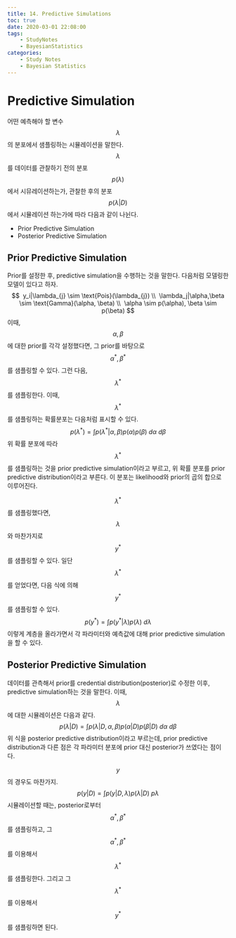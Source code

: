 ```yaml
---
title: 14. Predictive Simulations
toc: true
date: 2020-03-01 22:08:00
tags:
	- StudyNotes
	- BayesianStatistics
categories:
	- Study Notes
	- Bayesian Statistics
---
```




# Predictive Simulation



어떤 예측해야 할 변수 $$\lambda$$의 분포에서 샘플링하는 시뮬레이션을 말한다. $$\lambda$$를 데이터를 관찰하기 전의 분포 $$p(\lambda)$$에서 시뮤레이션하는가, 관찰한 후의 분포 $$p(\lambda|D)$$에서 시뮬레이션 하는가에 따라 다음과 같이 나뉜다.

- Prior Predictive Simulation
- Posterior Predictive Simulation



## Prior Predictive Simulation

Prior를 설정한 후, predictive simulation을 수행하는 것을 말한다. 다음처럼 모델링한 모델이 있다고 하자.
$$
 y_i|\lambda_{j} \sim \text{Pois}(\lambda_{j}) \\
 \lambda_j|\alpha,\beta \sim \text{Gamma}(\alpha, \beta) \\
 \alpha \sim p(\alpha), \beta \sim p(\beta)
$$
이때, $$\alpha,\beta$$에 대한 prior를 각각 설정했다면, 그 prior를 바탕으로 $$\alpha^*, \beta^*$$를 샘플링할 수 있다. 그런 다음, $$\lambda^*$$를 샘플링한다. 이때, $$\lambda^*$$를 샘플링하는 확률분포는 다음처럼 표시할 수 있다.
$$
p(\lambda^*) = \int p(\lambda^*|\alpha,\beta) p(\alpha) p(\beta) ~d\alpha ~d\beta
$$
위 확률 분포에 따라 $$\lambda^*$$를 샘플링하는 것을 prior predictive simulation이라고 부르고, 위 확률 분포를 prior predictive distribution이라고 부른다. 이 분포는 likelihood와 prior의 곱의 합으로 이루어진다.

$$\lambda^*$$를 샘플링했다면, $$\lambda$$와 마찬가지로 $$y^*$$를 샘플링할 수 있다. 일단 $$\lambda^*$$를 얻었다면, 다음 식에 의해 $$y^*$$를 샘플링할 수 있다.
$$
p(y^*) = \int p(y^*|\lambda)p(\lambda) ~d\lambda
$$
이렇게 계층을 올라가면서 각 파라미터와 예측값에 대해 prior predictive simulation을 할 수 있다.



## Posterior Predictive Simulation

데이터를 관측해서 prior를 credential distribution(posterior)로 수정한 이후, predictive simulation하는 것을 말한다. 이때, $$\lambda$$에 대한 시뮬레이션은 다음과 같다.
$$
p(\lambda|D) = \int p(\lambda|D,\alpha,\beta)p(\alpha|D)p(\beta|D) ~d\alpha ~d\beta
$$
위 식을 posterior predictive distribution이라고 부르는데, prior predictive distribution과 다른 점은 각 파라미터 분포에 prior 대신 posterior가 쓰였다는 점이다.

$$y$$의 경우도 마찬가지.
$$
p(y|D) = \int p(y|D,\lambda)p(\lambda|D) ~p\lambda
$$
시뮬레이션할 때는, posterior로부터 $$\alpha^*,\beta^*$$를 샘플링하고, 그 $$\alpha^*, \beta^*$$를 이용해서 $$\lambda^*$$를 샘플링한다. 그리고 그 $$\lambda^*$$를 이용해서 $$y^*$$를 샘플링하면 된다.